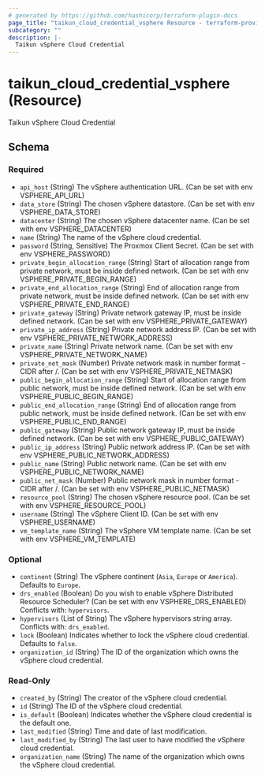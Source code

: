 ```yaml
---
# generated by https://github.com/hashicorp/terraform-plugin-docs
page_title: "taikun_cloud_credential_vsphere Resource - terraform-provider-taikun"
subcategory: ""
description: |-
  Taikun vSphere Cloud Credential
---
```


# taikun_cloud_credential_vsphere (Resource)

Taikun vSphere Cloud Credential



<!-- schema generated by tfplugindocs -->
## Schema

### Required

- `api_host` (String) The vSphere authentication URL. (Can be set with env VSPHERE_API_URL)
- `data_store` (String) The chosen vSphere datastore. (Can be set with env VSPHERE_DATA_STORE)
- `datacenter` (String) The chosen vSphere datacenter name. (Can be set with env VSPHERE_DATACENTER)
- `name` (String) The name of the vSphere cloud credential.
- `password` (String, Sensitive) The Proxmox Client Secret. (Can be set with env VSPHERE_PASSWORD)
- `private_begin_allocation_range` (String) Start of allocation range from private network, must be inside defined network. (Can be set with env VSPHERE_PRIVATE_BEGIN_RANGE)
- `private_end_allocation_range` (String) End of allocation range from private network, must be inside defined network. (Can be set with env VSPHERE_PRIVATE_END_RANGE)
- `private_gateway` (String) Private network gateway IP, must be inside defined network. (Can be set with env VSPHERE_PRIVATE_GATEWAY)
- `private_ip_address` (String) Private network address IP. (Can be set with env VSPHERE_PRIVATE_NETWORK_ADDRESS)
- `private_name` (String) Private network name. (Can be set with env VSPHERE_PRIVATE_NETWORK_NAME)
- `private_net_mask` (Number) Private network mask in number format - CIDR after /. (Can be set with env VSPHERE_PRIVATE_NETMASK)
- `public_begin_allocation_range` (String) Start of allocation range from public network, must be inside defined network. (Can be set with env VSPHERE_PUBLIC_BEGIN_RANGE)
- `public_end_allocation_range` (String) End of allocation range from public network, must be inside defined network. (Can be set with env VSPHERE_PUBLIC_END_RANGE)
- `public_gateway` (String) Public network gateway IP, must be inside defined network. (Can be set with env VSPHERE_PUBLIC_GATEWAY)
- `public_ip_address` (String) Public network address IP. (Can be set with env VSPHERE_PUBLIC_NETWORK_ADDRESS)
- `public_name` (String) Public network name. (Can be set with env VSPHERE_PUBLIC_NETWORK_NAME)
- `public_net_mask` (Number) Public network mask in number format - CIDR after /. (Can be set with env VSPHERE_PUBLIC_NETMASK)
- `resource_pool` (String) The chosen vSphere resource pool. (Can be set with env VSPHERE_RESOURCE_POOL)
- `username` (String) The vSphere Client ID. (Can be set with env VSPHERE_USERNAME)
- `vm_template_name` (String) The vSphere VM template name. (Can be set with env VSPHERE_VM_TEMPLATE)

### Optional

- `continent` (String) The vSphere continent (`Asia`, `Europe` or `America`). Defaults to `Europe`.
- `drs_enabled` (Boolean) Do you wish to enable vSphere Distributed Resource Scheduler? (Can be set with env VSPHERE_DRS_ENABLED) Conflicts with: `hypervisors`.
- `hypervisors` (List of String) The vSphere hypervisors string array. Conflicts with: `drs_enabled`.
- `lock` (Boolean) Indicates whether to lock the vSphere cloud credential. Defaults to `false`.
- `organization_id` (String) The ID of the organization which owns the vSphere cloud credential.

### Read-Only

- `created_by` (String) The creator of the vSphere cloud credential.
- `id` (String) The ID of the vSphere cloud credential.
- `is_default` (Boolean) Indicates whether the vSphere cloud credential is the default one.
- `last_modified` (String) Time and date of last modification.
- `last_modified_by` (String) The last user to have modified the vSphere cloud credential.
- `organization_name` (String) The name of the organization which owns the vSphere cloud credential.
